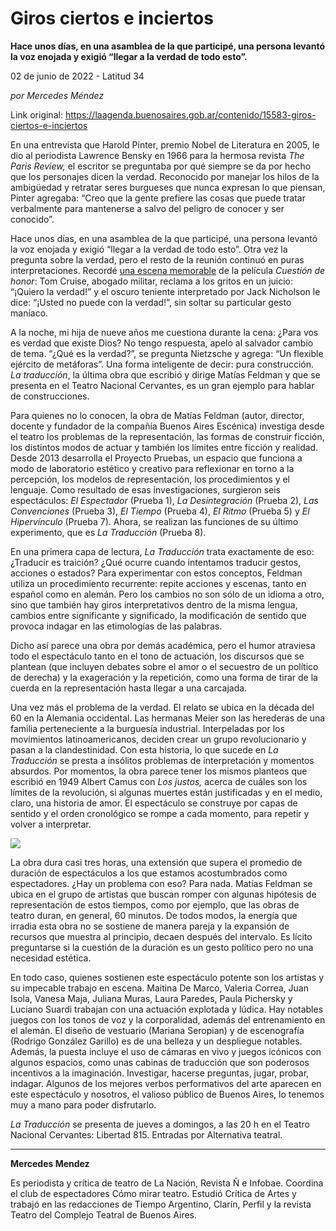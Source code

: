 # Giros ciertos e inciertos

**Hace unos días, en una asamblea de la que participé, una persona levantó la voz enojada y exigió “llegar a la verdad de todo esto”.**

02 de junio de 2022 - Latitud 34

_por Mercedes Méndez_

Link original: https://laagenda.buenosaires.gob.ar/contenido/15583-giros-ciertos-e-inciertos



En una entrevista que Harold Pinter, premio Nobel de Literatura en 2005, le dio al periodista Lawrence Bensky en 1966 para la hermosa revista *The Paris Review,* el escritor se preguntaba por qué siempre se da por hecho que los personajes dicen la verdad. Reconocido por manejar los hilos de la ambigüedad y retratar seres burgueses que nunca expresan lo que piensan, Pinter agregaba: “Creo que la gente prefiere las cosas que puede tratar verbalmente para mantenerse a salvo del peligro de conocer y ser conocido”.




Hace unos días, en una asamblea de la que participé, una persona levantó la voz enojada y exigió “llegar a la verdad de todo esto”. Otra vez la pregunta sobre la verdad, pero el resto de la reunión continuó en puras interpretaciones. Recordé [una escena memorable](https://www.youtube.com/watch?v=u6SmNn-GHMs) de la película *Cuestión de honor*: Tom Cruise, abogado militar, reclama a los gritos en un juicio: “¡Quiero la verdad!” y el oscuro teniente interpretado por Jack Nicholson le dice: “¡Usted no puede con la verdad!”, sin soltar su particular gesto maníaco.




A la noche, mi hija de nueve años me cuestiona durante la cena: ¿Para vos es verdad que existe Dios? No tengo respuesta, apelo al salvador cambio de tema. “¿Qué es la verdad?”, se pregunta Nietzsche y agrega: “Un flexible ejército de metáforas”. Una forma inteligente de decir: pura construcción. *La traducción*, la última obra que escribió y dirige Matías Feldman y que se presenta en el Teatro Nacional Cervantes, es un gran ejemplo para hablar de construcciones.




Para quienes no lo conocen, la obra de Matías Feldman (autor, director, docente y fundador de la compañía Buenos Aires Escénica) investiga desde el teatro los problemas de la representación, las formas de construir ficción, los distintos modos de actuar y también los límites entre ficción y realidad. Desde 2013 desarrolla el Proyecto Pruebas, un espacio que funciona a modo de laboratorio estético y creativo para reflexionar en torno a la percepción, los modelos de representación, los procedimientos y el lenguaje. Como resultado de esas investigaciones, surgieron seis espectáculos: *El Espectador* (Prueba 1), *La Desintegración* (Prueba 2), *Las Convenciones* (Prueba 3), *El Tiempo* (Prueba 4), *El Ritmo* (Prueba 5) y *El Hipervínculo* (Prueba 7). Ahora, se realizan las funciones de su último experimento, que es *La Traducción* (Prueba 8).




En una primera capa de lectura, *La Traducción* trata exactamente de eso: ¿Traducir es traición? ¿Qué ocurre cuando intentamos traducir gestos, acciones o estados? Para experimentar con estos conceptos, Feldman utiliza un procedimiento recurrente: repite acciones y escenas, tanto en español como en alemán. Pero los cambios no son sólo de un idioma a otro, sino que también hay giros interpretativos dentro de la misma lengua, cambios entre significante y significado, la modificación de sentido que provoca indagar en las etimologías de las palabras.




Dicho así parece una obra por demás académica, pero el humor atraviesa todo el espectáculo tanto en el tono de actuación, los discursos que se plantean (que incluyen debates sobre el amor o el secuestro de un político de derecha) y la exageración y la repetición, como una forma de tirar de la cuerda en la representación hasta llegar a una carcajada.




Una vez más el problema de la verdad. El relato se ubica en la década del 60 en la Alemania occidental. Las hermanas Meier son las herederas de una familia perteneciente a la burguesía industrial. Interpeladas por los movimientos latinoamericanos, deciden crear un grupo revolucionario y pasan a la clandestinidad. Con esta historia, lo que sucede en *La Traducción* se presta a insólitos problemas de interpretación y momentos absurdos. Por momentos, la obra parece tener los mismos planteos que escribió en 1949 Albert Camus con *Los justos,* acerca de cuáles son los límites de la revolución, si algunas muertes están justificadas y en el medio, claro, una historia de amor. El espectáculo se construye por capas de sentido y el orden cronológico se rompe a cada momento, para repetir y volver a interpretar.




![](https://cdn.feater.me/files/images/256502/5cedd422-4b28-486a-9227-866b33b1841a.jpg)




La obra dura casi tres horas, una extensión que supera el promedio de duración de espectáculos a los que estamos acostumbrados como espectadores. ¿Hay un problema con eso? Para nada. Matías Feldman se ubica en el grupo de artistas que buscan romper con algunas hipótesis de representación de estos tiempos, como por ejemplo, que las obras de teatro duran, en general, 60 minutos. De todos modos, la energía que irradia esta obra no se sostiene de manera pareja y la expansión de recursos que muestra al principio, decaen después del intervalo. Es lícito preguntarse si la cuestión de la duración es un gesto político pero no una necesidad estética.




En todo caso, quienes sostienen este espectáculo potente son los artistas y su impecable trabajo en escena. Maitina De Marco, Valeria Correa, Juan Isola, Vanesa Maja, Juliana Muras, Laura Paredes, Paula Pichersky y Luciano Suardi trabajan con una actuación explotada y lúdica. Hay notables juegos con los tonos de voz y la corporalidad, además del entrenamiento en el alemán. El diseño de vestuario (Mariana Seropian) y de escenografía (Rodrigo González Garillo) es de una belleza y un despliegue notables. Además, la puesta incluye el uso de cámaras en vivo y juegos icónicos con algunos espacios, como unas cabinas de traducción que son poderosos incentivos a la imaginación. Investigar, hacerse preguntas, jugar, probar, indagar. Algunos de los mejores verbos performativos del arte aparecen en este espectáculo y nosotros, el valioso público de Buenos Aires, lo tenemos muy a mano para poder disfrutarlo.




*La Traducción* se presenta de jueves a domingos, a las 20 h en el Teatro Nacional Cervantes: Libertad 815. Entradas por Alternativa teatral.




---




**Mercedes Mendez**




Es periodista y crítica de teatro de La Nación, Revista Ñ e Infobae. Coordina el club de espectadores Cómo mirar teatro. Estudió Crítica de Artes y trabajó en las redacciones de Tiempo Argentino, Clarín, Perfil y la revista Teatro del Complejo Teatral de Buenos Aires.



